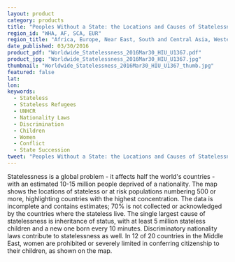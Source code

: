 ```yaml
---
layout: product
category: products
title: "Peoples Without a State: the Locations and Causes of Statelessness (30 March 2016)"
region_id: "WHA, AF, SCA, EUR"
region_title: "Africa, Europe, Near East, South and Central Asia, Western Hemisphere"
date_published: 03/30/2016
product_pdf: "Worldwide_Statelessness_2016Mar30_HIU_U1367.pdf"
product_jpg: "Worldwide_Statelessness_2016Mar30_HIU_U1367.jpg"
thumbnail: "Worldwide_Statelessness_2016Mar30_HIU_U1367_thumb.jpg"
featured: false
lat: 
lon: 
keywords:
  - Stateless
  - Stateless Refugees
  - UNHCR
  - Nationality Laws
  - Discrimination
  - Children
  - Women
  - Conflict
  - State Succession
tweet: "Peoples Without a State: the Locations and Causes of Statelessness (30 March 2016)."
---
```

Statelessness is a global problem - it affects half the world's countries - with an estimated 10-15 million people deprived of a nationality. The map shows the locations of stateless or at risk populations numbering 500 or more, highlighting countries with the highest concentration.  The data is incomplete and contains estimates; 70% is not collected or acknowledged by the countries where the stateless live.  The single largest cause of statelessness is inheritance of status, with at least 5 million stateless children and a new one born every 10 minutes.  Discriminatory nationality laws contribute to statelessness as well.  In 12 of 20 countries in the Middle East, women are prohibited or severely limited in conferring citizenship to their children, as shown on the map.
